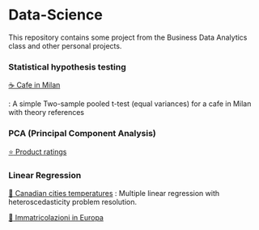 # Data-Science

This repository contains some project from the Business Data Analytics class and other personal projects.

### Statistical hypothesis testing

[:coffee: Cafe in Milan](/Pages/cafe-in-Milan.md)

:   A simple Two-sample pooled t-test (equal variances) for a cafe in Milan with theory references

### PCA (Principal Component Analysis)

[:star: Product ratings](/Pages/Product_ratings.md)

### Linear Regression

[:maple_leaf: Canadian cities temperatures](/Pages/Canadian-cities-temperatures.md) : Multiple linear regression with heteroscedasticity problem resolution.

[:car: Immatricolazioni in Europa](/Pages/Immatricolazioni-in-Europa.md)
